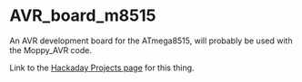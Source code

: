 AVR_board_m8515
===============

An AVR development board for the ATmega8515, will probably be used with the Moppy_AVR code.

Link to the [Hackaday Projects page](http://hackaday.io/project/3034) for this thing.

